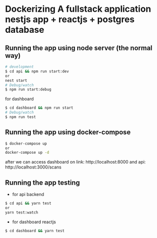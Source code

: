# Dockerizing A fullstack application nestjs app + reactjs + postgres database 

## Running the app using node server (the normal way)
```bash
# development
$ cd api && npm run start:dev
or
nest start
# Debug/watch
$ npm run start:debug
```
for dashboard
```bash
$ cd dashboard && npm run start
# Debug/watch
$ npm run test
```

## Running the app using docker-compose 
```bash
$ docker-compose up 
or
docker-compose up -d
```

after we can access dashboard on link: http://localhost:8000
and api: http://localhost:3000/scans

## Running the app testing
* for api backend 
```bash
$ cd api && yarn test
or
yarn test:watch
```

* for dashboard reactjs 

```bash
$ cd dashboard && yarn test
```